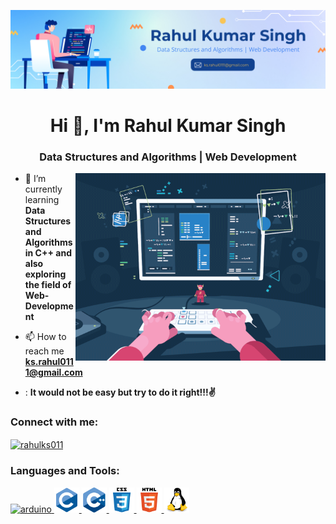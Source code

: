 ![logo](https://github.com/rahulks01/rahulks01/blob/main/banner.png)
<h1 align="center">Hi 👋, I'm Rahul Kumar Singh</h1>
<h3 align="center">Data Structures and Algorithms | Web Development</h3>

<img align="right" alt="coding" width="400" src="https://github.com/rahulks01/rahulks01/blob/main/cover.gif">

- 🌱 I’m currently learning **Data Structures and Algorithms in C++ and also exploring the field of Web-Development**

- 📫 How to reach me **ks.rahul0111@gmail.com**

- : **It would not be easy but try to do it right!!!✌️**

<h3 align="left">Connect with me:</h3>
<p align="left">
<a href="https://linkedin.com/in/rahulks011" target="blank"><img align="center" src="https://raw.githubusercontent.com/rahuldkjain/github-profile-readme-generator/master/src/images/icons/Social/linked-in-alt.svg" alt="rahulks011" height="30" width="40" /></a>
</p>

<h3 align="left">Languages and Tools:</h3>
<p align="left"> <a href="https://www.arduino.cc/" target="_blank" rel="noreferrer"> <img src="https://cdn.worldvectorlogo.com/logos/arduino-1.svg" alt="arduino" width="40" height="40"/> </a> <a href="https://www.cprogramming.com/" target="_blank" rel="noreferrer"> <img src="https://raw.githubusercontent.com/devicons/devicon/master/icons/c/c-original.svg" alt="c" width="40" height="40"/> </a> <a href="https://www.w3schools.com/cpp/" target="_blank" rel="noreferrer"> <img src="https://raw.githubusercontent.com/devicons/devicon/master/icons/cplusplus/cplusplus-original.svg" alt="cplusplus" width="40" height="40"/> </a> <a href="https://www.w3schools.com/css/" target="_blank" rel="noreferrer"> <img src="https://raw.githubusercontent.com/devicons/devicon/master/icons/css3/css3-original-wordmark.svg" alt="css3" width="40" height="40"/> </a> <a href="https://www.w3.org/html/" target="_blank" rel="noreferrer"> <img src="https://raw.githubusercontent.com/devicons/devicon/master/icons/html5/html5-original-wordmark.svg" alt="html5" width="40" height="40"/> </a> <a href="https://www.linux.org/" target="_blank" rel="noreferrer"> <img src="https://raw.githubusercontent.com/devicons/devicon/master/icons/linux/linux-original.svg" alt="linux" width="40" height="40"/> </a> </p>

<!--<p><img align="center" src="https://github-readme-stats.vercel.app/api/top-langs?username=rahulks01&show_icons=true&locale=en&layout=compact" alt="rahulks01" /></p>-->
